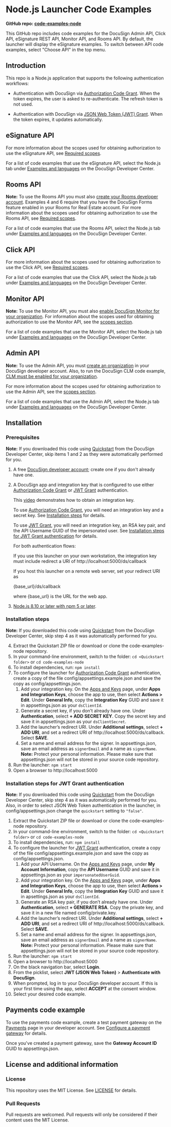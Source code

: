 # Node.js Launcher Code Examples

**GitHub repo: [code-examples-node](./README.md)**

This GitHub repo includes code examples for the DocuSign Admin API, Click API, eSignature REST API, Monitor API, and Rooms API. By default, the launcher will display the eSignature examples. To switch between API code examples, select "Choose API" in the top menu.

## Introduction

This repo is a Node.js application that supports the following authentication workflows:

- Authentication with DocuSign via [Authorization Code Grant](https://developers.docusign.com/platform/auth/authcode).
  When the token expires, the user is asked to re-authenticate. The refresh token is not used.

- Authentication with DocuSign via [JSON Web Token (JWT) Grant](https://developers.docusign.com/platform/auth/jwt/).
  When the token expires, it updates automatically.

## eSignature API

For more information about the scopes used for obtaining authorization to use the eSignature API, see [Required scopes](https://developers.docusign.com/docs/esign-rest-api/esign101/auth#required-scopes).

For a list of code examples that use the eSignature API, select the Node.js tab under [Examples and languages](https://developers.docusign.com/docs/esign-rest-api/how-to/code-launchers#examples-and-languages) on the DocuSign Developer Center.

## Rooms API

**Note:** To use the Rooms API you must also [create your Rooms developer account](https://developers.docusign.com/docs/rooms-api/rooms101/create-account). Examples 4 and 6 require that you have the DocuSign Forms feature enabled in your Rooms for Real Estate account.
For more information about the scopes used for obtaining authorization to use the Rooms API, see [Required scopes](https://developers.docusign.com/docs/rooms-api/rooms101/auth/).

For a list of code examples that use the Rooms API, select the Node.js tab under [Examples and languages](https://developers.docusign.com/docs/rooms-api/how-to/code-launchers#examples-and-languages) on the DocuSign Developer Center.

## Click API

For more information about the scopes used for obtaining authorization to use the Click API, see [Required scopes](https://developers.docusign.com/docs/click-api/click101/auth/#required-scopes).

For a list of code examples that use the Click API, select the Node.js tab under [Examples and languages](https://developers.docusign.com/docs/click-api/how-to/code-launchers#examples-and-languages) on the DocuSign Developer Center.

## Monitor API

**Note:** To use the Monitor API, you must also [enable DocuSign Monitor for your organization](https://developers.docusign.com/docs/monitor-api/how-to/enable-monitor/).
For information about the scopes used for obtaining authorization to use the Monitor API, see the [scopes section](https://developers.docusign.com/docs/monitor-api/monitor101/auth/).

For a list of code examples that use the Monitor API, select the Node.js tab under [Examples and languages](https://developers.docusign.com/docs/monitor-api/how-to/code-launchers/#examples-and-languages) on the DocuSign Developer Center.

## Admin API

**Note:** To use the Admin API, you must [create an organization](https://support.docusign.com/en/guides/org-admin-guide-create-org) in your DocuSign developer account. Also, to run the DocuSign CLM code example, [CLM must be enabled for your organization](https://support.docusign.com/en/articles/DocuSign-and-SpringCM).

For more information about the scopes used for obtaining authorization to use the Admin API, see the [scopes section](https://developers.docusign.com/docs/admin-api/admin101/auth/).

For a list of code examples that use the Admin API, select the Node.js tab under [Examples and languages](https://developers.docusign.com/docs/admin-api/how-to/code-launchers/#examples-and-languages) on the DocuSign Developer Center.

## Installation

### Prerequisites

**Note:** If you downloaded this code using [Quickstart](https://developers.docusign.com/docs/esign-rest-api/quickstart/) from the DocuSign Developer Center, skip items 1 and 2 as they were automatically performed for you.

1. A free [DocuSign developer account](https://go.docusign.com/o/sandbox/); create one if you don't already have one.
2. A DocuSign app and integration key that is configured to use either [Authorization Code Grant](https://developers.docusign.com/platform/auth/authcode/) or [JWT Grant](https://developers.docusign.com/platform/auth/jwt/) authentication.

   This [video](https://www.youtube.com/watch?v=eiRI4fe5HgM) demonstrates how to obtain an integration key.

   To use [Authorization Code Grant](https://developers.docusign.com/platform/auth/authcode/), you will need an integration key and a secret key. See [Installation steps](#installation-steps) for details.

   To use [JWT Grant](https://developers.docusign.com/platform/auth/jwt/), you will need an integration key, an RSA key pair, and the API Username GUID of the impersonated user. See [Installation steps for JWT Grant authentication](#installation-steps-for-jwt-grant-authentication) for details.

   For both authentication flows:

   If you use this launcher on your own workstation, the integration key must include redirect a URI of http://localhost:5000/ds/callback

   If you host this launcher on a remote web server, set your redirect URI as

   {base_url}/ds/callback

   where {base_url} is the URL for the web app.

3. [Node.js 8.10 or later with npm 5 or later](https://nodejs.org/en/download/).

### Installation steps

**Note:** If you downloaded this code using [Quickstart](https://developers.docusign.com/docs/esign-rest-api/quickstart/) from the DocuSign Developer Center, skip step 4 as it was automatically performed for you.

4. Extract the Quickstart ZIP file or download or clone the code-examples-node repository.
5. In your command-line environment, switch to the folder:
   `cd <Quickstart folder>` or `cd code-examples-node`
6. To install dependencies, run: `npm install`
7. To configure the launcher for [Authorization Code Grant](https://developers.docusign.com/platform/auth/authcode/) authentication, create a copy of the file config/appsettings.example.json and save the copy as config/appsettings.json.
   1. Add your integration key. On the [Apps and Keys](https://admindemo.docusign.com/authenticate?goTo=apiIntegratorKey) page, under **Apps and Integration Keys**, choose the app to use, then select **Actions > Edit**. Under **General Info**, copy the **Integration Key** GUID and save it in appsettings.json as your `dsClientId`.
   2. Generate a secret key, if you don’t already have one. Under **Authentication**, select **+ ADD SECRET KEY**. Copy the secret key and save it in appsettings.json as your `dsClientSecret`.
   3. Add the launcher’s redirect URI. Under **Additional settings**, select **+ ADD URI**, and set a redirect URI of http://localhost:5000/ds/callback. Select **SAVE**.
   4. Set a name and email address for the signer. In appsettings.json, save an email address as `signerEmail` and a name as `signerName`.
      **Note:** Protect your personal information. Please make sure that appsettings.json will not be stored in your source code repository.
8. Run the launcher: `npm start`
9. Open a browser to http://localhost:5000

### Installation steps for JWT Grant authentication

**Note:** If you downloaded this code using [Quickstart](https://developers.docusign.com/docs/esign-rest-api/quickstart/) from the DocuSign Developer Center, skip step 4 as it was automatically performed for you.
Also, in order to select JSON Web Token authentication in the launcher, in config/appsettings.json change the `quickstart` setting to `"false"`.

1. Extract the Quickstart ZIP file or download or clone the code-examples-node repository.
2. In your command-line environment, switch to the folder: `cd <Quickstart folder>` or `cd code-examples-node`
3. To install dependencies, run: `npm install`
4. To configure the launcher for [JWT Grant](https://developers.docusign.com/platform/auth/jwt/) authentication, create a copy of the file config/appsettings.example.json and save the copy as config/appsettings.json.
   1. Add your API Username. On the [Apps and Keys](https://admindemo.docusign.com/authenticate?goTo=apiIntegratorKey) page, under **My Account Information**, copy the **API Username** GUID and save it in appsettings.json as your `impersonatedUserGuid`.
   2. Add your integration key. On the [Apps and Keys](https://admindemo.docusign.com/authenticate?goTo=apiIntegratorKey) page, under **Apps and Integration Keys**, choose the app to use, then select **Actions > Edit**. Under **General Info**, copy the **Integration Key** GUID and save it in apsettings.json as your `dsClientId`.
   3. Generate an RSA key pair, if you don’t already have one. Under **Authentication**, select **+ GENERATE RSA**. Copy the private key, and save it in a new file named config/private.key.
   4. Add the launcher’s redirect URI. Under **Additional settings**, select **+ ADD URI**, and set a redirect URI of http://localhost:5000/ds/callback. Select **SAVE**.
   5. Set a name and email address for the signer. In appsettings.json, save an email address as `signerEmail` and a name as `signerName`.
      **Note:** Protect your personal information. Please make sure that appsettings.json will not be stored in your source code repository.
5. Run the launcher: `npm start`
6. Open a browser to http://localhost:5000
7. On the black navigation bar, select **Login**.
8. From the picklist, select **JWT (JSON Web Token)** > **Authenticate with DocuSign**.
9. When prompted, log in to your DocuSign developer account. If this is your first time using the app, select **ACCEPT** at the consent window.
10. Select your desired code example.

## Payments code example

To use the payments code example, create a test payment gateway on the [Payments](https://admindemo.docusign.com/authenticate?goTo=payments) page in your developer account. See [Configure a payment gateway](./PAYMENTS_INSTALLATION.md) for details.

Once you've created a payment gateway, save the **Gateway Account ID** GUID to appsettings.json.

## License and additional information

### License

This repository uses the MIT License. See [LICENSE](./LICENSE) for details.

### Pull Requests

Pull requests are welcomed. Pull requests will only be considered if their content
uses the MIT License.
